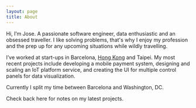 ```yaml
---
layout: page
title: About
---
```


Hi, I’m Jose. A passionate software engineer, data enthusiastic and an obsessed traveller. I like solving problems, that's why I enjoy my profession and the prep up for any upcoming situations while wildly travelling.

I’ve worked at start-ups in Barcelona, [Hong Kong](https://www.hkstp.org/en/index.aspx) and Taipei. My most recent projects include developing a mobile payment system, designing and scaling an IoT platform service, and creating the UI for multiple control panels for data visualization. 

Currently I split my time between Barcelona and Washington, DC. 

Check back here for notes on my latest projects.

